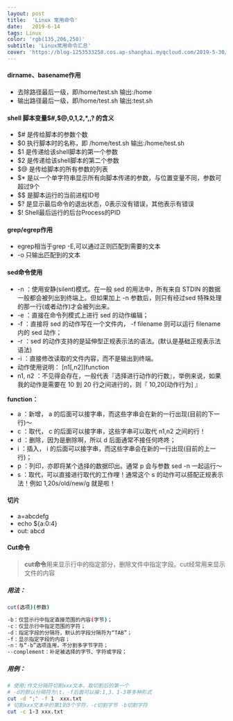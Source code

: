 ```yaml
---
layout: post
title:  'Linux 常用命令'
date:   2019-6-14
tags: Linux
color: 'rgb(135,206,250)'
subtitle: 'Linux常用命令汇总'
cover: 'https://blog-1253533258.cos.ap-shanghai.myqcloud.com/2019-5-30/linux.jpg'
---
```


#### dirname、basename作用

- 去除路径最后一级，即/home/test.sh 输出:/home 
- 输出路径最后一级，即/home/test.sh 输出:test.sh
####  shell 脚本变量$#,$@,$0,$1,$2,$*,$,$? 的含义
- $# 是传给脚本的参数个数
- $0 执行脚本时的名称，即 /home/test.sh  输出:/home/test.sh
- $1 是传递给该shell脚本的第一个参数
- $2 是传递给该shell脚本的第二个参数
- $@ 是传给脚本的所有参数的列表
- $* 是以一个单字符串显示所有向脚本传递的参数，与位置变量不同，参数可超过9个
- $$ 是脚本运行的当前进程ID号
- $? 是显示最后命令的退出状态，0表示没有错误，其他表示有错误
- $! Shell最后运行的后台Process的PID 
#### grep/egrep作用

- egrep相当于grep -E,可以通过正则匹配到需要的文本
- -o 只输出匹配到的文本
#### sed命令使用

- -n ：使用安静(silent)模式。在一般 sed 的用法中，所有来自 STDIN 的数据一般都会被列出到终端上。但如果加上 -n 参数后，则只有经过sed 特殊处理的那一行(或者动作)才会被列出来。
- -e ：直接在命令列模式上进行 sed 的动作编辑；
- -f ：直接将 sed 的动作写在一个文件内， -f filename 则可以运行 filename 内的 sed 动作；
- -r ：sed 的动作支持的是延伸型正规表示法的语法。(默认是基础正规表示法语法)
- -i ：直接修改读取的文件内容，而不是输出到终端。
- 动作使用说明： [n1[,n2]]function
- n1, n2 ：不见得会存在，一般代表『选择进行动作的行数』，举例来说，如果我的动作是需要在 10 到 20 行之间进行的，则『 10,20[动作行为] 』

**function：**
- a ：新增， a 的后面可以接字串，而这些字串会在新的一行出现(目前的下一行)～
- c ：取代， c 的后面可以接字串，这些字串可以取代 n1,n2 之间的行！
- d ：删除，因为是删除啊，所以 d 后面通常不接任何咚咚；
- i ：插入， i 的后面可以接字串，而这些字串会在新的一行出现(目前的上一行)；
- p ：列印，亦即将某个选择的数据印出。通常 p 会与参数 sed -n 一起运行～
- s ：取代，可以直接进行取代的工作哩！通常这个 s 的动作可以搭配正规表示法！例如 1,20s/old/new/g 就是啦！
#### 切片

- a=abcdefg
- echo ${a:0:4}
- out: abcd

#### Cut命令

> **cut命令**用来显示行中的指定部分，删除文件中指定字段。cut经常用来显示文件的内容

##### 用法：

```bash
cut(选项)(参数)

-b：仅显示行中指定直接范围的内容(字节)；
-c：仅显示行中指定范围的字符；
-d：指定字段的分隔符，默认的字段分隔符为“TAB”；
-f：显示指定字段的内容；
-n：与“-b”选项连用，不分割多字节字符；
--complement：补足被选择的字节、字符或字段；
```

##### 用例：

```bash
# 使用;作文分隔符切割xxx文本，取切割后的第一个
# -d的默认分隔符为\t，-f后面可以接:1,3、1-3等多种形式
cut -d ";" -f 1  xxx.txt
# 切割xxx文本中的第1到3个字符，-c切割字节 -b切割字符
cut -c 1-3 xxx.txt
```



